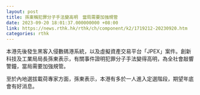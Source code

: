 ```yaml
---
layout: post
title: 孫東稱犯罪分子手法變高明　當局需要加強規管
date: 2023-09-20 18:01:37.000000000 +08:00
link: https://news.rthk.hk/rthk/ch/component/k2/1719212-20230920.htm
categories: rthk
---
```


本港先後發生黑客入侵數碼港系統，以及虛擬資產交易平台「JPEX」案件。創新科技及工業局局長孫東表示，有關事件證明犯罪分子手法變得高明，為全社會敲響警鐘，當局需要加強規管。

至於內地選拔載荷專家方面，孫東表示，本港有多於一人進入定選階段，期望年底會有好消息。
